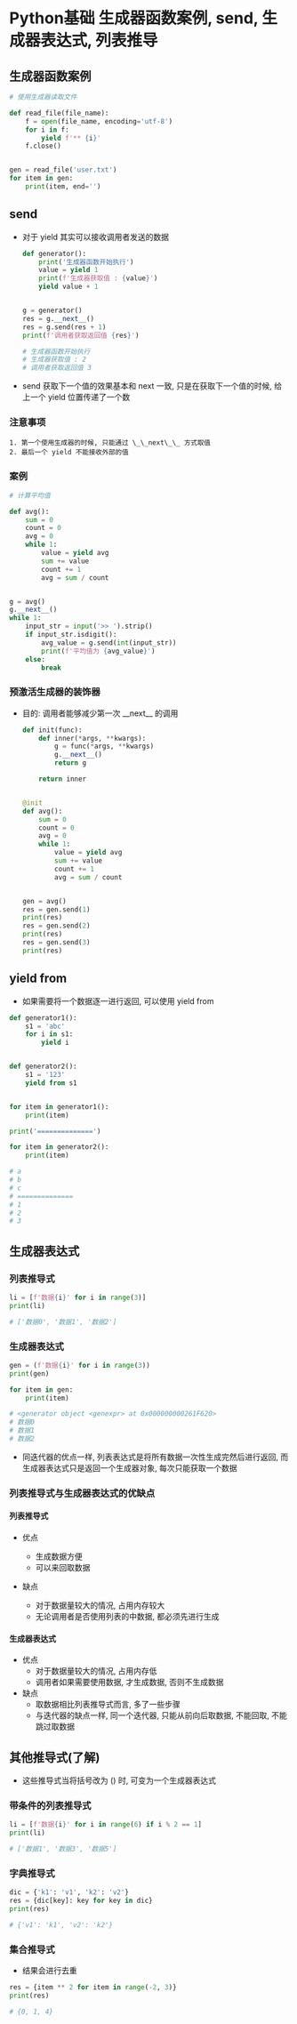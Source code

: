 # Python基础 生成器函数案例, send, 生成器表达式, 列表推导

## 生成器函数案例

```python
# 使用生成器读取文件

def read_file(file_name):
    f = open(file_name, encoding='utf-8')
    for i in f:
        yield f'** {i}'
    f.close()


gen = read_file('user.txt')
for item in gen:
    print(item, end='')
```

## send

- 对于 yield 其实可以接收调用者发送的数据

  ```python
  def generator():
      print('生成器函数开始执行')
      value = yield 1
      print(f'生成器获取值 : {value}')
      yield value + 1
  
  
  g = generator()
  res = g.__next__()
  res = g.send(res + 1)
  print(f'调用者获取返回值 {res}')
  
  # 生成器函数开始执行
  # 生成器获取值 : 2
  # 调用者获取返回值 3
  ```

- send 获取下一个值的效果基本和 next 一致, 只是在获取下一个值的时候, 给上一个 yield 位置传递了一个数 

### 注意事项

    1. 第一个使用生成器的时候, 只能通过 \_\_next\_\_ 方式取值
    2. 最后一个 yield 不能接收外部的值

### 案例

```python
# 计算平均值

def avg():
    sum = 0
    count = 0
    avg = 0
    while 1:
        value = yield avg
        sum += value
        count += 1
        avg = sum / count


g = avg()
g.__next__()
while 1:
    input_str = input('>> ').strip()
    if input_str.isdigit():
        avg_value = g.send(int(input_str))
        print(f'平均值为 {avg_value}')
    else:
        break
```

### 预激活生成器的装饰器

- 目的: 调用者能够减少第一次 \_\_next\_\_ 的调用

  ```python
  def init(func):
      def inner(*args, **kwargs):
          g = func(*args, **kwargs)
          g.__next__()
          return g
  
      return inner
  
  
  @init
  def avg():
      sum = 0
      count = 0
      avg = 0
      while 1:
          value = yield avg
          sum += value
          count += 1
          avg = sum / count
  
  
  gen = avg()
  res = gen.send(1)
  print(res)
  res = gen.send(2)
  print(res)
  res = gen.send(3)
  print(res)
  ```

## yield from

- 如果需要将一个数据逐一进行返回, 可以使用 yield from

```python
def generator1():
    s1 = 'abc'
    for i in s1:
        yield i


def generator2():
    s1 = '123'
    yield from s1


for item in generator1():
    print(item)

print('==============')

for item in generator2():
    print(item)

# a
# b
# c
# ==============
# 1
# 2
# 3
```

## 生成器表达式

### 列表推导式

```python
li = [f'数据{i}' for i in range(3)]
print(li)

# ['数据0', '数据1', '数据2']
```

### 生成器表达式

```python
gen = (f'数据{i}' for i in range(3))
print(gen)

for item in gen:
    print(item)

# <generator object <genexpr> at 0x000000000261F620>
# 数据0
# 数据1
# 数据2
```

- 同迭代器的优点一样, 列表表达式是将所有数据一次性生成完然后进行返回, 而生成器表达式只是返回一个生成器对象, 每次只能获取一个数据

### 列表推导式与生成器表达式的优缺点

#### 列表推导式

- 优点
  - 生成数据方便
  - 可以来回取数据

- 缺点
  - 对于数据量较大的情况, 占用内存较大
  - 无论调用者是否使用列表的中数据, 都必须先进行生成

#### 生成器表达式

- 优点
  - 对于数据量较大的情况, 占用内存低
  - 调用者如果需要使用数据, 才生成数据, 否则不生成数据
- 缺点
  - 取数据相比列表推导式而言, 多了一些步骤
  - 与迭代器的缺点一样, 同一个迭代器, 只能从前向后取数据, 不能回取, 不能跳过取数据

## 其他推导式(了解)

- 这些推导式当将括号改为 () 时, 可变为一个生成器表达式

### 带条件的列表推导式

```python
li = [f'数据{i}' for i in range(6) if i % 2 == 1]
print(li)

# ['数据1', '数据3', '数据5']
```

### 字典推导式

```python
dic = {'k1': 'v1', 'k2': 'v2'}
res = {dic[key]: key for key in dic}
print(res)

# {'v1': 'k1', 'v2': 'k2'}
```

### 集合推导式

- 结果会进行去重

```python
res = {item ** 2 for item in range(-2, 3)}
print(res)

# {0, 1, 4}
```